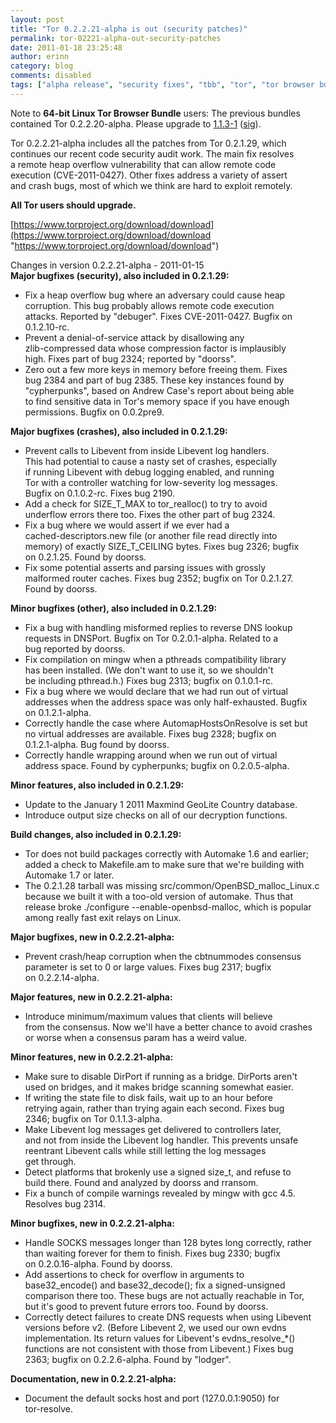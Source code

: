 ```yaml
---
layout: post
title: "Tor 0.2.2.21-alpha is out (security patches)"
permalink: tor-02221-alpha-out-security-patches
date: 2011-01-18 23:25:48
author: erinn
category: blog
comments: disabled
tags: ["alpha release", "security fixes", "tbb", "tor", "tor browser bundle", "updated packages"]
---
```


Note to **64-bit Linux Tor Browser Bundle** users: The previous bundles contained Tor 0.2.2.20-alpha. Please upgrade to [1.1.3-1](https://www.torproject.org/dist/torbrowser/linux/tor-browser-gnu-linux-i686-1.1.3-dev-en-US.tar.gz) ([sig](https://www.torproject.org/dist/torbrowser/linux/tor-browser-gnu-linux-i686-1.1.3-dev-en-US.tar.gz.asc)).

Tor 0.2.2.21-alpha includes all the patches from Tor 0.2.1.29, which  
 continues our recent code security audit work. The main fix resolves  
 a remote heap overflow vulnerability that can allow remote code  
 execution (CVE-2011-0427). Other fixes address a variety of assert  
 and crash bugs, most of which we think are hard to exploit remotely.

**All Tor users should upgrade.**

[https://www.torproject.org/download/download](https://www.torproject.org/download/download "https://www.torproject.org/download/download")

Changes in version 0.2.2.21-alpha - 2011-01-15  
 **Major bugfixes (security), also included in 0.2.1.29:**

<!-- more -->

-   Fix a heap overflow bug where an adversary could cause heap  
     corruption. This bug probably allows remote code execution  
     attacks. Reported by "debuger". Fixes CVE-2011-0427. Bugfix on  
     0.1.2.10-rc.
-   Prevent a denial-of-service attack by disallowing any  
     zlib-compressed data whose compression factor is implausibly  
     high. Fixes part of bug 2324; reported by "doorss".
-   Zero out a few more keys in memory before freeing them. Fixes  
     bug 2384 and part of bug 2385. These key instances found by  
     "cypherpunks", based on Andrew Case's report about being able  
     to find sensitive data in Tor's memory space if you have enough  
     permissions. Bugfix on 0.0.2pre9.

**Major bugfixes (crashes), also included in 0.2.1.29:**

-   Prevent calls to Libevent from inside Libevent log handlers.  
     This had potential to cause a nasty set of crashes, especially  
     if running Libevent with debug logging enabled, and running  
     Tor with a controller watching for low-severity log messages.  
     Bugfix on 0.1.0.2-rc. Fixes bug 2190.
-   Add a check for SIZE\_T\_MAX to tor\_realloc() to try to avoid  
     underflow errors there too. Fixes the other part of bug 2324.
-   Fix a bug where we would assert if we ever had a  
     cached-descriptors.new file (or another file read directly into  
     memory) of exactly SIZE\_T\_CEILING bytes. Fixes bug 2326; bugfix  
     on 0.2.1.25. Found by doorss.
-   Fix some potential asserts and parsing issues with grossly  
     malformed router caches. Fixes bug 2352; bugfix on Tor 0.2.1.27.  
     Found by doorss.

**Minor bugfixes (other), also included in 0.2.1.29:**

-   Fix a bug with handling misformed replies to reverse DNS lookup  
     requests in DNSPort. Bugfix on Tor 0.2.0.1-alpha. Related to a  
     bug reported by doorss.
-   Fix compilation on mingw when a pthreads compatibility library  
     has been installed. (We don't want to use it, so we shouldn't  
     be including pthread.h.) Fixes bug 2313; bugfix on 0.1.0.1-rc.
-   Fix a bug where we would declare that we had run out of virtual  
     addresses when the address space was only half-exhausted. Bugfix  
     on 0.1.2.1-alpha.
-   Correctly handle the case where AutomapHostsOnResolve is set but  
     no virtual addresses are available. Fixes bug 2328; bugfix on  
     0.1.2.1-alpha. Bug found by doorss.
-   Correctly handle wrapping around when we run out of virtual  
     address space. Found by cypherpunks; bugfix on 0.2.0.5-alpha.

**Minor features, also included in 0.2.1.29:**

-   Update to the January 1 2011 Maxmind GeoLite Country database.
-   Introduce output size checks on all of our decryption functions.

**Build changes, also included in 0.2.1.29:**

-   Tor does not build packages correctly with Automake 1.6 and earlier;  
     added a check to Makefile.am to make sure that we're building with  
     Automake 1.7 or later.
-   The 0.2.1.28 tarball was missing src/common/OpenBSD\_malloc\_Linux.c  
     because we built it with a too-old version of automake. Thus that  
     release broke ./configure --enable-openbsd-malloc, which is popular  
     among really fast exit relays on Linux.

**Major bugfixes, new in 0.2.2.21-alpha:**

-   Prevent crash/heap corruption when the cbtnummodes consensus  
     parameter is set to 0 or large values. Fixes bug 2317; bugfix  
     on 0.2.2.14-alpha.

**Major features, new in 0.2.2.21-alpha:**

-   Introduce minimum/maximum values that clients will believe  
     from the consensus. Now we'll have a better chance to avoid crashes  
     or worse when a consensus param has a weird value.

**Minor features, new in 0.2.2.21-alpha:**

-   Make sure to disable DirPort if running as a bridge. DirPorts aren't  
     used on bridges, and it makes bridge scanning somewhat easier.
-   If writing the state file to disk fails, wait up to an hour before  
     retrying again, rather than trying again each second. Fixes bug  
     2346; bugfix on Tor 0.1.1.3-alpha.
-   Make Libevent log messages get delivered to controllers later,  
     and not from inside the Libevent log handler. This prevents unsafe  
     reentrant Libevent calls while still letting the log messages  
     get through.
-   Detect platforms that brokenly use a signed size\_t, and refuse to  
     build there. Found and analyzed by doorss and rransom.
-   Fix a bunch of compile warnings revealed by mingw with gcc 4.5.  
     Resolves bug 2314.

**Minor bugfixes, new in 0.2.2.21-alpha:**

-   Handle SOCKS messages longer than 128 bytes long correctly, rather  
     than waiting forever for them to finish. Fixes bug 2330; bugfix  
     on 0.2.0.16-alpha. Found by doorss.
-   Add assertions to check for overflow in arguments to  
     base32\_encode() and base32\_decode(); fix a signed-unsigned  
     comparison there too. These bugs are not actually reachable in Tor,  
     but it's good to prevent future errors too. Found by doorss.
-   Correctly detect failures to create DNS requests when using Libevent  
     versions before v2. (Before Libevent 2, we used our own evdns  
     implementation. Its return values for Libevent's evdns\_resolve\_\*()  
     functions are not consistent with those from Libevent.) Fixes bug  
     2363; bugfix on 0.2.2.6-alpha. Found by "lodger".

**Documentation, new in 0.2.2.21-alpha:**

-   Document the default socks host and port (127.0.0.1:9050) for  
     tor-resolve.

